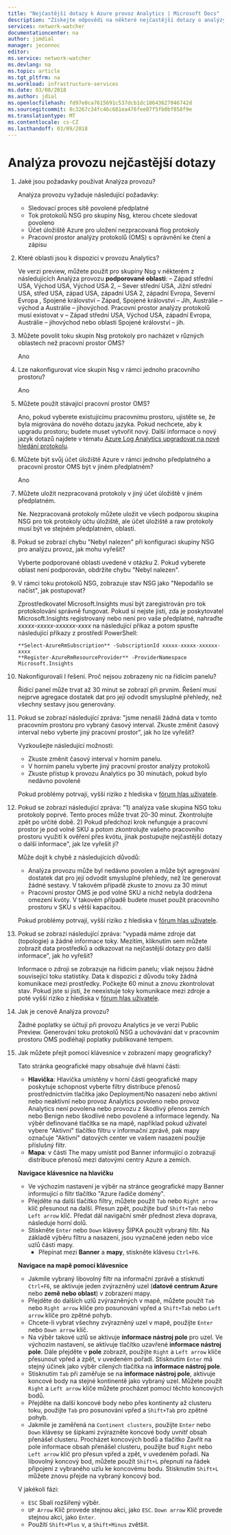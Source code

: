 ```yaml
---
title: "Nejčastější dotazy k Azure provoz Analytics | Microsoft Docs"
description: "Získejte odpovědi na některé nejčastější dotazy o analýzy provozu."
services: network-watcher
documentationcenter: na
author: jimdial
manager: jeconnoc
editor: 
ms.service: network-watcher
ms.devlang: na
ms.topic: article
ms.tgt_pltfrm: na
ms.workload: infrastructure-services
ms.date: 03/08/2018
ms.author: jdial
ms.openlocfilehash: fd97e0ca7615691c537dcb1dc18643627046742d
ms.sourcegitcommit: 8c3267c34fc46c681ea476fee87f5fb0bf858f9e
ms.translationtype: MT
ms.contentlocale: cs-CZ
ms.lasthandoff: 03/09/2018
---
```

# <a name="traffic-analytics-frequently-asked-questions"></a>Analýza provozu nejčastější dotazy

1.  Jaké jsou požadavky používat Analýza provozu?

    Analýza provozu vyžaduje následující požadavky:

    - Sledovací proces sítě povolené předplatné
    - Tok protokolů NSG pro skupiny Nsg, kterou chcete sledovat povoleno
    - Účet úložiště Azure pro uložení nezpracovaná flog protokoly
    - Pracovní prostor analýzy protokolů (OMS) s oprávnění ke čtení a zápisu

2.  Které oblasti jsou k dispozici v provozu Analytics?

    Ve verzi preview, můžete použít pro skupiny Nsg v některém z následujících Analýza provozu **podporované oblasti**: – Západ střední USA, Východ USA, Východ USA 2, – Sever střední USA, Jižní střední USA, střed USA, západ USA, západní USA 2, západní Evropa, Severní Evropa , Spojené království – Západ, Spojené království – Jih, Austrálie – východ a Austrálie – jihovýchod. Pracovní prostor analýzy protokolů musí existovat v – Západ střední USA, Východ USA, západní Evropa, Austrálie – jihovýchod nebo oblasti Spojené království – jih.

3.  Můžete povolit toku skupin Nsg protokoly pro nacházet v různých oblastech než pracovní prostor OMS?

    Ano

4.  Lze nakonfigurovat více skupin Nsg v rámci jednoho pracovního prostoru?

    Ano

5.  Můžete použít stávající pracovní prostor OMS?

    Ano, pokud vyberete existujícímu pracovnímu prostoru, ujistěte se, že byla migrována do nového dotazu jazyka. Pokud nechcete, aby k upgradu prostoru; budete muset vytvořit nový. Další informace o nový jazyk dotazů najdete v tématu [Azure Log Analytics upgradovat na nové hledání protokolu](../log-analytics/log-analytics-log-search-upgrade.md).

6.  Můžete být svůj účet úložiště Azure v rámci jednoho předplatného a pracovní prostor OMS být v jiném předplatném?

    Ano

7.  Můžete uložit nezpracovaná protokoly v jiný účet úložiště v jiném předplatném.

    Ne. Nezpracovaná protokoly můžete uložit ve všech podporou skupina NSG pro tok protokoly účtu úložiště, ale účet úložiště a raw protokoly musí být ve stejném předplatném, oblasti.

8.  Pokud se zobrazí chybu "Nebyl nalezen" při konfiguraci skupiny NSG pro analýzu provoz, jak mohu vyřešit?

    Vyberte podporované oblasti uvedené v otázku 2. Pokud vyberete oblast není podporován, obdržíte chybu "Nebyl nalezen".

9.  V rámci toku protokolů NSG, zobrazuje stav NSG jako "Nepodařilo se načíst", jak postupovat?

    Zprostředkovatel Microsoft.Insights musí být zaregistrován pro tok protokolování správně fungovat. Pokud si nejste jisti, zda je poskytovatel Microsoft.Insights registrovaný nebo není pro vaše předplatné, nahraďte *xxxxx-xxxxx-xxxxxx-xxxx* na následující příkaz a potom spusťte následující příkazy z prostředí PowerShell:

    ```powershell-interactive
    **Select-AzureRmSubscription** -SubscriptionId xxxxx-xxxxx-xxxxxx-xxxx
    **Register-AzureRmResourceProvider** -ProviderNamespace Microsoft.Insights
    ```

10. Nakonfigurovali I řešení. Proč nejsou zobrazeny nic na řídicím panelu?

    Řídicí panel může trvat až 30 minut se zobrazí při prvním. Řešení musí nejprve agregace dostatek dat pro její odvodit smysluplné přehledy, než všechny sestavy jsou generovány. 

11.  Pokud se zobrazí následující zpráva: "jsme nenašli žádná data v tomto pracovním prostoru pro vybraný časový interval. Zkuste změnit časový interval nebo vyberte jiný pracovní prostor", jak ho lze vyřešit?

        Vyzkoušejte následující možnosti:
        - Zkuste změnit časový interval v horním panelu.
        - V horním panelu vyberte jiný pracovní prostor analýzy protokolů
        - Zkuste přístup k provozu Analytics po 30 minutách, pokud bylo nedávno povolené
    
        Pokud problémy potrvají, vyšší riziko z hlediska v [fórum hlas uživatele](https://feedback.azure.com/forums/217313-networking?category_id=195844).

12.  Pokud se zobrazí následující zpráva: "1) analýza vaše skupina NSG toku protokoly poprvé. Tento proces může trvat 20-30 minut. Zkontrolujte zpět po určité době. 2) Pokud předchozí krok nefunguje a pracovní prostor je pod volné SKU a potom zkontrolujte vašeho pracovního prostoru využití k ověření přes kvótu, jinak postupujte nejčastější dotazy o další informace", jak lze vyřešit ji?

        Může dojít k chybě z následujících důvodů:
        - Analýza provozu může byl nedávno povolen a může být agregování dostatek dat pro její odvodit smysluplné přehledy, než lze generovat žádné sestavy. V takovém případě zkuste to znovu za 30 minut
        - Pracovní prostor OMS je pod volné SKU a nichž nebyla dodržena omezení kvóty. V takovém případě budete muset použít pracovního prostoru v SKU s větší kapacitou.
    
        Pokud problémy potrvají, vyšší riziko z hlediska v [fórum hlas uživatele](https://feedback.azure.com/forums/217313-networking?category_id=195844).
    
13.  Pokud se zobrazí následující zpráva: "vypadá máme zdroje dat (topologie) a žádné informace toky. Mezitím, kliknutím sem můžete zobrazit data prostředků a odkazovat na nejčastější dotazy pro další informace", jak ho vyřešit?

        Informace o zdroji se zobrazuje na řídicím panelu; však nejsou žádné související toku statistiky. Data k dispozici z důvodu toky žádná komunikace mezi prostředky. Počkejte 60 minut a znovu zkontrolovat stav. Pokud jste si jisti, že neexistuje toky komunikace mezi zdroje a poté vyšší riziko z hlediska v [fórum hlas uživatele](https://feedback.azure.com/forums/217313-networking?category_id=195844).

14.  Jak je cenově Analýza provozu?

        Žádné poplatky se účtují při provozu Analytics je ve verzi Public Preview. Generování toku protokolů NSG a uchovávání dat v pracovním prostoru OMS podléhají poplatky publikované tempem.

15.  Jak můžete přejít pomocí klávesnice v zobrazení mapy geograficky?

        Tato stránka geografické mapy obsahuje dvě hlavní části:
    
        - **Hlavička**: Hlavička umístěny v horní části geografické mapy poskytuje schopnost vyberte filtry distribuce přenosů prostřednictvím tlačítka jako Deployment/No nasazení nebo aktivní nebo neaktivní nebo provoz Analytics povoleno nebo provoz Analytics není povolena nebo provozu z škodlivý přenos zemích nebo Benign nebo škodlivé nebo povolené a informace legendy. Na výběr definované tlačítka se na mapě, například pokud uživatel vybere "Aktivní" tlačítko filtru v informační zprávě, pak mapy označuje "Aktivní" datových center ve vašem nasazení použije příslušný filtr.
        - **Mapa**: v části The mapy umístit pod Banner informující o zobrazují distribuce přenosů mezi datovými centry Azure a zemích.
    
        **Navigace klávesnice na hlavičku**
    
        - Ve výchozím nastavení je výběr na stránce geografické mapy Banner informující o filtr tlačítko "Azure řadiče domény".
        - Přejděte na další tlačítko filtry, můžete použít `Tab` nebo `Right arrow` klíč přesunout na další. Přesun zpět, použijte buď `Shift+Tab` nebo `Left arrow` klíč. Předat dál navigační směr přednost zleva doprava, následuje horní dolů.
        - Stiskněte `Enter` nebo `Down` klávesy ŠIPKA použít vybraný filtr. Na základě výběru filtru a nasazení, jsou vyznačené jeden nebo více uzlů části mapy.
            - Přepínat mezi **Banner** a **mapy**, stiskněte klávesu `Ctrl+F6`.
        
        **Navigace na mapě pomocí klávesnice**
    
        - Jakmile vybraný libovolný filtr na informační zprávě a stisknutí `Ctrl+F6`, se aktivuje jeden zvýrazněný uzel (**datové centrum Azure** nebo **země nebo oblast**) v zobrazení mapy.
        - Přejděte do dalších uzlů zvýrazněných v mapě, můžete použít `Tab` nebo `Right arrow` klíče pro posunování vpřed a `Shift+Tab` nebo `Left arrow` klíče pro zpětné pohyb.
        - Chcete-li vybrat všechny zvýrazněný uzel v mapě, použijte `Enter` nebo `Down arrow` klíč.
        - Na výběr takové uzlů se aktivuje **informace nástroj pole** pro uzel. Ve výchozím nastavení, se aktivuje tlačítko uzavřené **informace nástroj pole**. Dále přejděte v **pole** zobrazit, použijte `Right` a `Left arrow` klíče přesunout vpřed a zpět, v uvedeném pořadí. Stisknutím `Enter` má stejný účinek jako výběr cílených tlačítka na **informace nástroj pole**.
        - Stisknutím `Tab` při zaměřuje se na **informace nástroj pole**, aktivuje koncové body na stejné kontinentě jako vybraný uzel. Můžete použít `Right` a `Left arrow` klíče můžete procházet pomocí těchto koncových bodů.
        - Přejděte na další koncové body nebo přes kontinenty až clusteru toku, použijte `Tab` pro posunování vpřed a `Shift+Tab` pro zpětné pohyb.
        - Jakmile je zaměřená na `Continent clusters`, použijte `Enter` nebo `Down` klávesy se šipkami zvýrazněte koncové body uvnitř obsah přenášel clusteru. Procházet koncových bodů a tlačítko Zavřít na pole informace obsah přenášel clusteru, použijte buď `Right` nebo `Left arrow` klíč pro přesun vpřed a zpět, v uvedeném pořadí. Na libovolný koncový bod, můžete použít `Shift+L` přepnutí na řádek připojení z vybraného uzlu ke koncovému bodu. Stisknutím `Shift+L` můžete znovu přejde na vybraný koncový bod.
        
        V jakékoli fázi:
    
        - `ESC` Sbalí rozšířený výběr.
        - `UP Arrow` Klíč provede stejnou akci, jako `ESC`. `Down arrow` Klíč provede stejnou akci, jako `Enter`.
        - Použití `Shift+Plus` v, a `Shift+Minus` zvětšit.